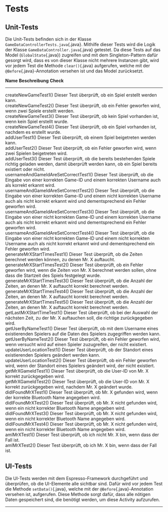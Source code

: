 # Tests

Unit-Tests
----------

Die Unit-Tests befinden sich in der Klasse
`GameDataControllerTests.java`{.java}. Mithilfe dieser Tests wird die
Logik der Klasse `GameDataController.java`{.java} getestet. Da diese
Tests auf das Model (`GlobalState`{.java}) zugreifen und mit dem
Singleton-Pattern dafür gesorgt wird, dass es von dieser Klasse nicht
mehrere Instanzen gibt, wird vor jedem Test die Methode `clear()`{.java}
aufgerufen, welche mit der `@Before`{.java}-Annotation versehen ist und
das Model zurücksetzt.

  **Name**                                **Beschreibung**                                                                                                                                                                               **Check**
  --------------------------------------- ---------------------------------------------------------------------------------------------------------------------------------------------------------------------------------------------- -----------
  createNewGameTest1()                    Dieser Test überprüft, ob ein Spiel erstellt werden kann.                                                                                                                                      
  createNewGameTest2()                    Dieser Test überprüft, ob ein Fehler geworfen wird, wenn zwei Spiele erstellt werden.                                                                                                          
  createNewGameTest3()                    Dieser Test überprüft, ob kein Spiel vorhanden ist, wenn kein Spiel erstellt wurde.                                                                                                            
  createNewGameTest4()                    Dieser Test überprüft, ob ein Spiel vorhanden ist, nachdem es erstellt wurde.                                                                                                                  
  addUserTest1()                          Dieser Test überprüft, ob einem Spiel beigetreten werden kann.                                                                                                                                 
  addUserTest2()                          Dieser Test überprüft, ob ein Fehler geworfen wird, wenn zwei Spielen beigetreten wird.                                                                                                        
  addUserTest3()                          Dieser Test überprüft, ob die bereits bestehenden Spiele richtig geladen werden, damit überprüft werden kann, ob ein Spiel bereits existiert oder nicht.                                       
  usernameAndGameIdAreSetCorrectTest1()   Dieser Test überprüft, ob die Eingabe von einer korrekten Game-ID und einem korrekten Username auch als korrekt erkannt wird.                                                                  
  usernameAndGameIdAreSetCorrectTest2()   Dieser Test überprüft, ob die Eingabe von einer korrekten Game-ID und einem nicht korrekten Username auch als nicht korrekt erkannt wird und dementsprechend ein Fehler geworfen wird.         
  usernameAndGameIdAreSetCorrectTest3()   Dieser Test überprüft, ob die Eingabe von einer nicht korrekten Game-ID und einem korrekten Username auch als nicht korrekt erkannt wird und dementsprechend ein Fehler geworfen wird.         
  usernameAndGameIdAreSetCorrectTest4()   Dieser Test überprüft, ob die Eingabe von einer nicht korrekten Game-ID und einem nicht korrekten Username auch als nicht korrekt erkannt wird und dementsprechend ein Fehler geworfen wird.   
  generateMrXStartTimesTest1()            Dieser Test überprüft, ob die Zeiten berechnet werden können, zu denen Mr. X auftaucht.                                                                                                        
  generateMrXStartTimesTest2()            Dieser Test überprüft, ob ein Fehler geworfen wird, wenn die Zeiten von Mr. X berechnet werden sollen, ohne dass die Startzeit des Spiels festgelegt wurde.                                    
  generateMrXStartTimesTest3()            Dieser Test überprüft, ob die Anzahl der Zeiten, an denen Mr. X auftaucht korrekt berechnet werden.                                                                                            
  generateMrXStartTimesTest4()            Dieser Test überprüft, ob die Anzahl der Zeiten, an denen Mr. X auftaucht korrekt berechnet werden.                                                                                            
  generateMrXStartTimesTest5()            Dieser Test überprüft, ob die Anzahl der Zeiten, an denen Mr. X auftaucht korrekt berechnet werden.                                                                                            
  getLastMrXStartTimeTest1()              Dieser Test überprüft, ob bei der Auswahl der nächsten Zeit, zu der Mr. X auftauchen soll, die richtige zurückgegeben wird.                                                                    
  getUserByNameTest1()                    Dieser Test überprüft, ob mit dem Username eines existierenden Spielers auf die Daten des Spielers zugegriffen werden kann.                                                                    
  getUserByNameTest2()                    Dieser Test überprüft, ob ein Fehler geworfen wird, wenn versucht wird auf einen Spieler zuzugreifen, der nicht existiert.                                                                     
  updateUserLocationTest1()               Dieser Test überprüft, ob der Standort eines existierenden Spielers geändert werden kann.                                                                                                      
  updateUserLocationTest2()               Dieser Test überprüft, ob ein Fehler geworfen wird, wenn der Standort eines Spielers geändert wird, der nicht existiert.                                                                       
  getMrXGameIdTest1()                     Dieser Test überprüft, ob die User-ID von Mr. X korrekt zurückgegeben wird.                                                                                                                    
  getMrXGameIdTest2()                     Dieser Test überprüft, ob die User-ID von Mr. X korrekt zurückgegeben wird, nachdem Mr. X geändert wurde.                                                                                      
  didIFoundMrXTest1()                     Dieser Test überprüft, ob Mr. X gefunden wird, wenn der korrekte Bluetooth Name angegeben wird.                                                                                                
  didIFoundMrXTest2()                     Dieser Test überprüft, ob Mr. X nicht gefunden wird, wenn ein nicht korrekter Bluetooth Name angegeben wird.                                                                                   
  didIFoundMrXTest3()                     Dieser Test überprüft, ob Mr. X nicht gefunden wird, wenn ein nicht korrekter Bluetooth Name angegeben wird.                                                                                   
  didIFoundMrXTest4()                     Dieser Test überprüft, ob Mr. X nicht gefunden wird, wenn ein nicht korrekter Bluetooth Name angegeben wird.                                                                                   
  amIMrXTest1()                           Dieser Test überprüft, ob ich nicht Mr. X bin, wenn dass der Fall ist.                                                                                                                         
  amIMrXTest2()                           Dieser Test überprüft, ob ich Mr. X bin, wenn dass der Fall ist.                                                                                                                               

UI-Tests
--------

Die UI-Tests werden mit dem Espresso-Framework durchgeführt und
überprüfen, ob die UI-Elemente alle sichtbar sind. Dafür wird vor jedem
Test die Methode `setData()`{.java}, welche mit der
`@Before`{.java}-Annotation versehen ist, aufgerufen. Diese Methode
sorgt dafür, dass alle nötigen Daten gespeichert sind, die benötigt
werden, um diese Activity aufzurufen.

---
<CommentService />